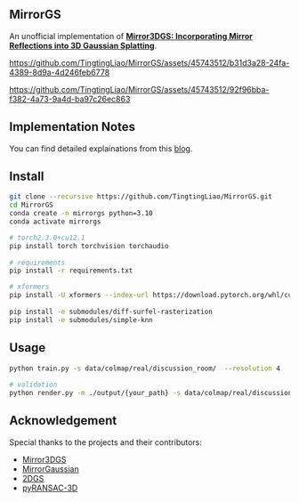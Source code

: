 ## MirrorGS 
An unofficial implementation of [**Mirror3DGS: Incorporating Mirror Reflections
into 3D Gaussian Splatting**](https://arxiv.org/pdf/2404.01168).  
 

https://github.com/TingtingLiao/MirrorGS/assets/45743512/b31d3a28-24fa-4389-8d9a-4d246feb6778

https://github.com/TingtingLiao/MirrorGS/assets/45743512/92f96bba-f382-4a73-9a4d-ba97c26ec863

## Implementation Notes

You can find detailed explainations from this [blog](https://tingtingliao.github.io/blog/2024/MirrorGS/). 
  
## Install
```bash
git clone --recursive https://github.com/TingtingLiao/MirrorGS.git 
cd MirrorGS
conda create -n mirrorgs python=3.10 
conda activate mirrorgs 

# torch2.3.0+cu12.1 
pip install torch torchvision torchaudio
 
# requirements
pip install -r requirements.txt

# xformers  
pip install -U xformers --index-url https://download.pytorch.org/whl/cu121
 
pip install -e submodules/diff-surfel-rasterization 
pip install -e submodules/simple-knn 
``` 

## Usage 
```bash   
python train.py -s data/colmap/real/discussion_room/  --resolution 4 
  
# validation 
python render.py -m ./output/{your_path} -s data/colmap/real/discussion_room/ --skip_mesh --resolution 4
```

 

## Acknowledgement 
Special thanks to the projects and their contributors:
* [Mirror3DGS](https://arxiv.org/pdf/2404.01168) 
* [MirrorGaussian](https://mirror-gaussian.github.io/) 
* [2DGS](https://github.com/hbb1/2d-gaussian-splatting)
* [pyRANSAC-3D](https://github.com/leomariga/pyRANSAC-3D)